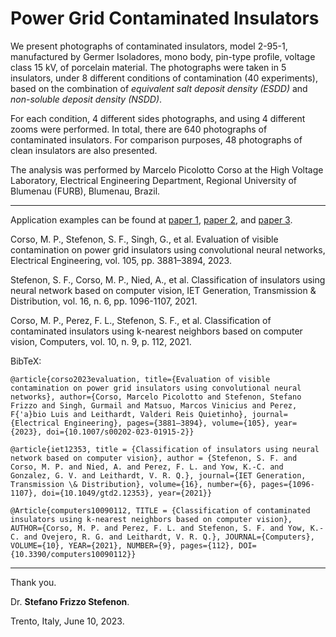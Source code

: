 # Power Grid Contaminated Insulators

We present photographs of contaminated insulators, model 2-95-1, manufactured by Germer Isoladores, mono body, pin-type profile, voltage class 15 kV, of porcelain material.
The photographs were taken in 5 insulators, under 8 different conditions of contamination (40 experiments), based on the combination of *equivalent salt deposit density (ESDD)* and *non-soluble deposit density (NSDD)*.   
  
For each condition, 4 different sides photographs, and using 4 different zooms were performed. In total, there are 640 photographs of contaminated insulators. For comparison purposes, 48 photographs of clean insulators are also presented.

The analysis was performed by Marcelo Picolotto Corso at the High Voltage Laboratory, Electrical Engineering Department, Regional University of Blumenau (FURB), Blumenau, Brazil. 

---

Application examples can be found at [paper 1](https://doi.org/10.1007/s00202-023-01915-2), [paper 2](https://doi.org/10.3390/computers10090112), and [paper 3](https://doi.org/10.1049/gtd2.12353).

Corso, M. P., Stefenon, S. F., Singh, G., et al. Evaluation of visible contamination on power grid insulators using convolutional neural networks, Electrical Engineering, vol. 105, pp. 3881–3894, 2023. 

Stefenon, S. F., Corso, M. P., Nied, A., et al. Classification of insulators using neural network based on computer vision, IET Generation, Transmission & Distribution, vol. 16, n. 6, pp. 1096-1107, 2021.

Corso, M. P., Perez, F. L., Stefenon, S. F., et al. Classification of contaminated insulators using k-nearest neighbors based on computer vision, Computers, vol. 10, n. 9, p. 112, 2021.

BibTeX:

`@article{corso2023evaluation, title={Evaluation of visible contamination on power grid insulators using convolutional neural networks}, author={Corso, Marcelo Picolotto and Stefenon, Stefano Frizzo and Singh, Gurmail and Matsuo, Marcos Vinicius and Perez, F{'a}bio Luis and Leithardt, Valderi Reis Quietinho}, journal={Electrical Engineering}, pages={3881–3894}, volume={105}, year={2023}, doi={10.1007/s00202-023-01915-2}}`

`@article{iet12353, title = {Classification of insulators using neural network based on computer vision}, author = {Stefenon, S. F. and Corso, M. P. and Nied, A. and Perez, F. L. and Yow, K.-C. and Gonzalez, G. V. and Leithardt, V. R. Q.}, journal={IET Generation, Transmission \& Distribution}, volume={16}, number={6}, pages={1096-1107}, doi={10.1049/gtd2.12353}, year={2021}}`

`@Article{computers10090112, TITLE = {Classification of contaminated insulators using k-nearest neighbors based on computer vision}, AUTHOR={Corso, M. P. and Perez, F. L. and Stefenon, S. F. and Yow, K.-C. and Ovejero, R. G. and Leithardt, V. R. Q.}, JOURNAL={Computers}, VOLUME={10}, YEAR={2021}, NUMBER={9}, pages={112}, DOI={10.3390/computers10090112}}`

---
Thank you.

Dr. **Stefano Frizzo Stefenon**.

Trento, Italy, June 10, 2023.
